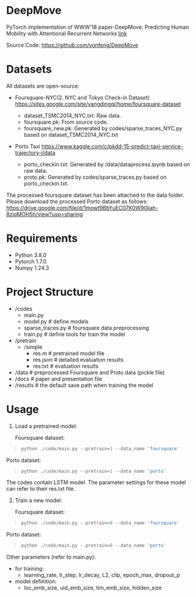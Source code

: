 # DeepMove
PyTorch implementation of WWW'18  paper-DeepMove: Predicting Human Mobility with Attentional Recurrent Networks [link](https://dl.acm.org/citation.cfm?id=3178876.3186058)

Source Code: https://github.com/vonfeng/DeepMove

# Datasets
All datasets are open-source:
- Foursquare-NYC(2. NYC and Tokyo Check-in Dataset) https://sites.google.com/site/yangdingqi/home/foursquare-dataset
    - dataset_TSMC2014_NYC.txt: Raw data.
    - foursquare.pk: From source code.
    - foursquare_new.pk: Generated by codes/sparse_traces_NYC.py based on dataset_TSMC2014_NYC.txt

- Porto Taxi https://www.kaggle.com/c/pkdd-15-predict-taxi-service-trajectory-i/data
  - porto_checkin.txt: Generated by /data/dataprocess.ipynb based on raw data.
  - proto.pk: Generated by codes/sparse_traces.py based on porto_checkin.txt.

The processed foursquare dataset has been attached to the data folder. 
Please download the processed Porto dataset as follows:
https://drive.google.com/file/d/1mowt9BbYuEC07K0W90liah-8zjqMOH5h/view?usp=sharing


# Requirements
- Python 3.8.0
- Pytorch 1.7.0
- Numpy 1.24.3

# Project Structure
- /codes
    - main.py
    - model.py # define models
    - sparse_traces.py # foursquare data preprocessing 
    - train.py # define tools for train the model
- /pretrain
    - /simple
        - res.m # pretrained model file
        - res.json # detailed evaluation results
        - res.txt # evaluation results
- /data # preprocessed Foursquare and Proto data (pickle file)
- /docs # paper and presentation file
- /resutls # the default save path when training the model

# Usage
1. Load a pretrained model:
   
   Foursquare dataset:
> ```python
> python ./code/main.py --pretrain=1 --data_name 'foursquare'
> ```
   Porto dataset:
> ```python
> python ./code/main.py --pretrain=1 --data_name 'porto'
> ```

The codes contain LSTM model. The parameter settings for these model can refer to their res.txt file.


2. Train a new model:

   Foursquare dataset:
> ```python
> python ./code/main.py --pretrain=0 --data_name 'foursquare'
> ```
   Porto dataset:
> ```python
> python ./code/main.py --pretrain=0 --data_name 'porto'
> ```

Other parameters (refer to main.py):
- for training: 
    - learning_rate, lr_step, lr_decay, L2, clip, epoch_max, dropout_p
- model definition: 
    - loc_emb_size, uid_emb_size, tim_emb_size, hidden_size

